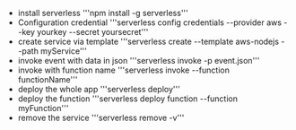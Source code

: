 * install serverless
'''npm install -g serverless'''
* Configuration credential
'''serverless config credentials --provider aws --key yourkey --secret yoursecret'''
* create service via template 
'''serverless create --template aws-nodejs --path myService'''
* invoke event with data in json
'''serverless invoke -p event.json'''
* invoke with function name
'''serverless invoke  --function functionName'''
* deploy the whole app
'''serverless deploy'''
* deploy the function
'''serverless deploy function --function myFunction'''
* remove the service
'''serverless remove -v'''
